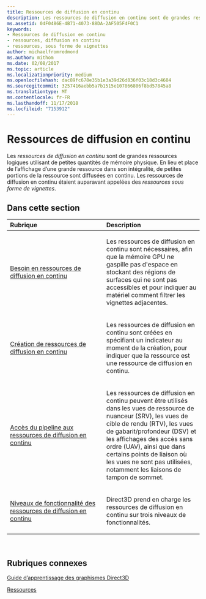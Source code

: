 ```yaml
---
title: Ressources de diffusion en continu
description: Les ressources de diffusion en continu sont de grandes ressources logiques utilisant de petites quantités de mémoire physique. En lieu et place de l’affichage d’une grande ressource dans son intégralité, de petites portions de la ressource sont diffusées en continu. Les ressources de diffusion en continu étaient auparavant appelées des ressources sous forme de vignettes.
ms.assetid: 04F0486E-4B71-4073-88DA-2AF505F4F0C1
keywords:
- Ressources de diffusion en continu
- ressources, diffusion en continu
- ressources, sous forme de vignettes
author: michaelfromredmond
ms.author: mithom
ms.date: 02/08/2017
ms.topic: article
ms.localizationpriority: medium
ms.openlocfilehash: dac89fc678e35b1e3a39d26d836f03c18d3c4684
ms.sourcegitcommit: 3257416aebb5a7b1515e107866806f8bd57845a8
ms.translationtype: MT
ms.contentlocale: fr-FR
ms.lasthandoff: 11/17/2018
ms.locfileid: "7153912"
---
```

# <a name="streaming-resources"></a>Ressources de diffusion en continu


Les *ressources de diffusion en continu* sont de grandes ressources logiques utilisant de petites quantités de mémoire physique. En lieu et place de l’affichage d’une grande ressource dans son intégralité, de petites portions de la ressource sont diffusées en continu. Les ressources de diffusion en continu étaient auparavant appelées des *ressources sous forme de vignettes*.

## <a name="span-idin-this-sectionspanin-this-section"></a><span id="in-this-section"></span>Dans cette section


<table>
<colgroup>
<col width="50%" />
<col width="50%" />
</colgroup>
<thead>
<tr class="header">
<th align="left">Rubrique</th>
<th align="left">Description</th>
</tr>
</thead>
<tbody>
<tr class="odd">
<td align="left"><p><a href="the-need-for-streaming-resources.md">Besoin en ressources de diffusion en continu</a></p></td>
<td align="left"><p>Les ressources de diffusion en continu sont nécessaires, afin que la mémoire GPU ne gaspille pas d'espace en stockant des régions de surfaces qui ne sont pas accessibles et pour indiquer au matériel comment filtrer les vignettes adjacentes.</p></td>
</tr>
<tr class="even">
<td align="left"><p><a href="creating-streaming-resources.md">Création de ressources de diffusion en continu</a></p></td>
<td align="left"><p>Les ressources de diffusion en continu sont créées en spécifiant un indicateur au moment de la création, pour indiquer que la ressource est une ressource de diffusion en continu.</p></td>
</tr>
<tr class="odd">
<td align="left"><p><a href="pipeline-access-to-streaming-resources.md">Accès du pipeline aux ressources de diffusion en continu</a></p></td>
<td align="left"><p>Les ressources de diffusion en continu peuvent être utilisés dans les vues de ressource de nuanceur (SRV), les vues de cible de rendu (RTV), les vues de gabarit/profondeur (DSV) et les affichages des accès sans ordre (UAV), ainsi que dans certains points de liaison où les vues ne sont pas utilisées, notamment les liaisons de tampon de sommet.</p></td>
</tr>
<tr class="even">
<td align="left"><p><a href="streaming-resources-features-tiers.md">Niveaux de fonctionnalité des ressources de diffusion en continu</a></p></td>
<td align="left"><p>Direct3D prend en charge les ressources de diffusion en continu sur trois niveaux de fonctionnalités.</p></td>
</tr>
</tbody>
</table>

 

## <a name="span-idrelated-topicsspanrelated-topics"></a><span id="related-topics"></span>Rubriques connexes


[Guide d’apprentissage des graphismes Direct3D](index.md)

[Ressources](resources.md)

 

 




